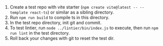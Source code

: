 1. Create a test repo with vite starter (`npm create vite@latest -- --template react-ts`) or similar as a sibling directory.
2. Run `npm run build` to compile ts in this directory.
3. In the test repo directory, init git and commit.
4. To test lintier, run `node ../lintier/bin/index.js` to execute, then run `npm run lint` in the test directory.
5. Roll back your changes with git to reset the test dir.

